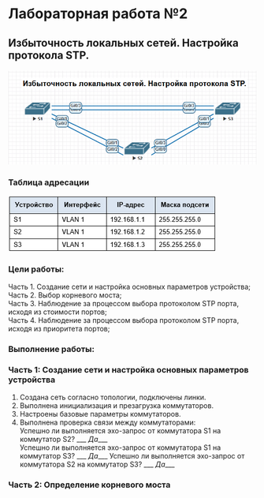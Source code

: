 # Лабораторная работа №2
## Избыточность локальных сетей. Настройка протокола STP.
####
![alt text](image.png)
### Таблица адресации
![alt text](image-1.png)
### Цели работы:
Часть 1. Создание сети и настройка основных параметров устройства; <br>
Часть 2. Выбор корневого моста; <br>
Часть 3. Наблюдение за процессом выбора протоколом STP порта, исходя из стоимости портов; <br>
Часть 4. Наблюдение за процессом выбора протоколом STP порта, исходя из приоритета портов; <br>

### Выполнение работы:
### Часть 1:  Создание сети и настройка основных параметров устройства

1.  Создана сеть согласно топологии, подключены линки.
2.  Выполнена инициализация и презагрузка коммутаторов.
3.  Настроены базовые параметры коммутаторов.
4.  Выполнена проверка связи между коммутаторами:  
    Успешно ли выполняется эхо-запрос от коммутатора S1 на коммутатор S2?   ___ _Да____   
    Успешно ли выполняется эхо-запрос от коммутатора S1 на коммутатор S3?   ___ _Да____
    Успешно ли выполняется эхо-запрос от коммутатора S2 на коммутатор S3?   ___ _Да____  

### Часть 2: Определение корневого моста

